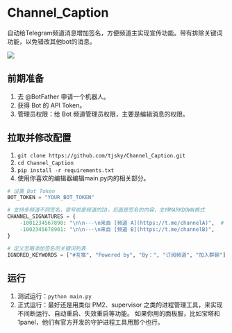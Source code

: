 # Channel_Caption
自动给Telegram频道消息增加签名，方便频道主实现宣传功能。带有排除关键词功能，以免错改其他bot的消息。

![](https://img.tjsky.net/2024/11/3ab85c5ef15491f1cd5282bc652b3105.png)


## 前期准备
1. 去 @BotFather 申请一个机器人。
2. 获得 Bot 的 API Token。
3. 管理员权限：给 Bot 频道管理员权限，主要是编辑消息的权限。


## 拉取并修改配置
1. `git clone https://github.com/tjsky/Channel_Caption.git`
2. `cd Channel_Caption`
3. `pip install -r requirements.txt`
4. 使用你喜欢的编辑器编辑main.py内的相关部分。
```python
# 设置 Bot Token
BOT_TOKEN = "YOUR_BOT_TOKEN"

# 支持多频道不同签名，冒号前是频道的ID，后面是签名的内容，支持MARKDOWN格式
CHANNEL_SIGNATURES = {
    -1001234567890: "\n\n---\n来自 [频道 A](https://t.me/channelA)",  # 签名内容，支持MARKDOWN格式
    -1002345678901: "\n\n---\n来自 [频道 B](https://t.me/channelB)",
}

# 定义忽略添加签名的关键词列表
IGNORED_KEYWORDS = ["#互推", "Powered by", "By：", "订阅频道", "加入群聊"]

```


## 运行
1. 测试运行：`python main.py`
2. 正式运行：最好还是用类似 PM2、supervisor 之类的进程管理工具，来实现不间断运行、自动重启、失效重启等功能。
如果你用的面板服，比如宝塔和1panel，他们有官方开发的守护进程工具用那个也行。
